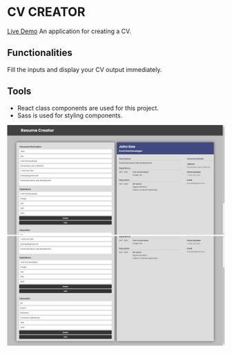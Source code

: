 # CV CREATOR

<a href="https://gunesozdogan.github.io/cv-application/" name="demo">Live Demo</a>
An application for creating a CV.

## Functionalities

Fill the inputs and display your CV output immediately.

## Tools

-   React class components are used for this project.
-   Sass is used for styling components.

<img src="/src/img/ss1.png">
<img src="/src/img/ss2.png">
